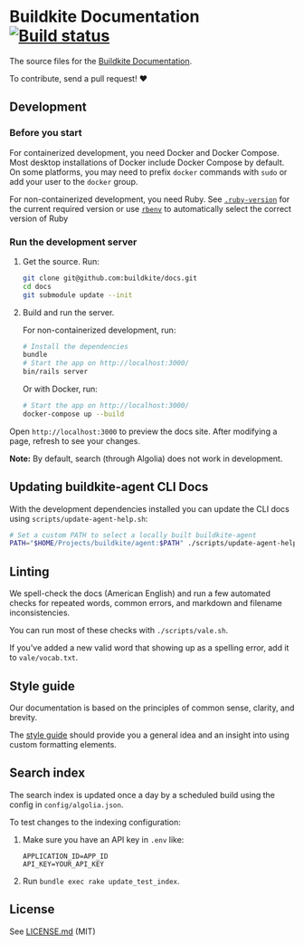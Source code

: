 # Buildkite Documentation [![Build status](https://badge.buildkite.com/b1b9e3ef9d893c087f5e5c0a2d04c258ba393bed2379273f63.svg?branch=main)](https://buildkite.com/buildkite/docs)

The source files for the [Buildkite Documentation](https://buildkite.com/docs).

To contribute, send a pull request! :heart:

## Development

### Before you start

For containerized development, you need Docker and Docker Compose.
Most desktop installations of Docker include Docker Compose by default.
On some platforms, you may need to prefix `docker` commands with `sudo` or add your user to the `docker` group.

For non-containerized development, you need Ruby.
See [`.ruby-version`](.ruby-version) for the current required version
or use [`rbenv`](https://github.com/rbenv/rbenv) to automatically select the correct version of Ruby

### Run the development server

1. Get the source. Run:

   ```bash
   git clone git@github.com:buildkite/docs.git
   cd docs
   git submodule update --init
   ```

2. Build and run the server.

   For non-containerized development, run:

   ```bash
   # Install the dependencies
   bundle
   # Start the app on http://localhost:3000/
   bin/rails server
   ```

   Or with Docker, run:

   ```bash
   # Start the app on http://localhost:3000/
   docker-compose up --build
   ```

Open `http://localhost:3000` to preview the docs site.
After modifying a page, refresh to see your changes.

**Note:** By default, search (through Algolia) does not work in development.

## Updating buildkite-agent CLI Docs

With the development dependencies installed you can update the CLI docs using
`scripts/update-agent-help.sh`:

```bash
# Set a custom PATH to select a locally built buildkite-agent
PATH="$HOME/Projects/buildkite/agent:$PATH" ./scripts/update-agent-help.sh
```

## Linting

We spell-check the docs (American English) and run a few automated checks for repeated words, common errors, and markdown and filename inconsistencies.

You can run most of these checks with `./scripts/vale.sh`.

If you've added a new valid word that showing up as a spelling error, add it to `vale/vocab.txt`.

## Style guide

Our documentation is based on the principles of common sense, clarity, and brevity.

The [style guide](/styleguide/STYLE.md) should provide you a general idea and an insight into using custom formatting elements.

## Search index

The search index is updated once a day by a scheduled build using the config in `config/algolia.json`.

To test changes to the indexing configuration:

1. Make sure you have an API key in `.env` like:

    ```env
    APPLICATION_ID=APP_ID
    API_KEY=YOUR_API_KEY
    ```

2. Run `bundle exec rake update_test_index`.

## License

See [LICENSE.md](LICENSE.md) (MIT)
